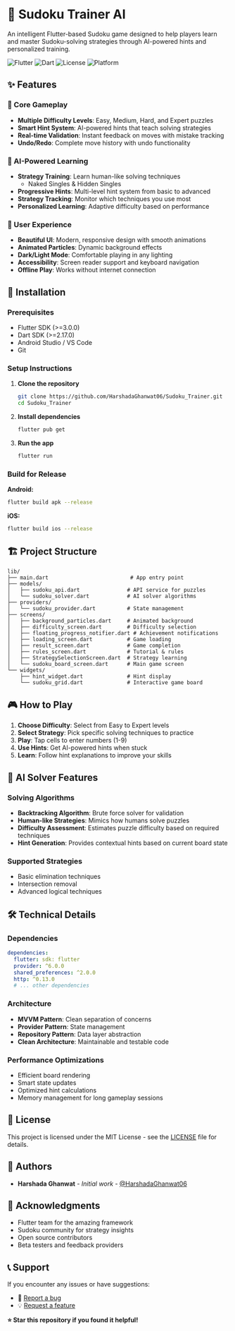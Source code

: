 # 🧩 Sudoku Trainer AI

An intelligent Flutter-based Sudoku game designed to help players learn and master Sudoku-solving strategies through AI-powered hints and personalized training.


![Flutter](https://img.shields.io/badge/Flutter-02569B?style=for-the-badge&logo=flutter&logoColor=white)
![Dart](https://img.shields.io/badge/Dart-0175C2?style=for-the-badge&logo=dart&logoColor=white)
![License](https://img.shields.io/badge/License-MIT-green?style=for-the-badge)
![Platform](https://img.shields.io/badge/Platform-Android%20%7C%20iOS-blue?style=for-the-badge)


## ✨ Features

### 🎯 Core Gameplay
- **Multiple Difficulty Levels**: Easy, Medium, Hard, and Expert puzzles
- **Smart Hint System**: AI-powered hints that teach solving strategies
- **Real-time Validation**: Instant feedback on moves with mistake tracking
- **Undo/Redo**: Complete move history with undo functionality

### 🧠 AI-Powered Learning
- **Strategy Training**: Learn human-like solving techniques
  - Naked Singles & Hidden Singles
- **Progressive Hints**: Multi-level hint system from basic to advanced
- **Strategy Tracking**: Monitor which techniques you use most
- **Personalized Learning**: Adaptive difficulty based on performance

### 🎨 User Experience
- **Beautiful UI**: Modern, responsive design with smooth animations
- **Animated Particles**: Dynamic background effects
- **Dark/Light Mode**: Comfortable playing in any lighting
- **Accessibility**: Screen reader support and keyboard navigation
- **Offline Play**: Works without internet connection

## 🚀 Installation

### Prerequisites
- Flutter SDK (>=3.0.0)
- Dart SDK (>=2.17.0)
- Android Studio / VS Code
- Git

### Setup Instructions

1. **Clone the repository**
   ```bash
   git clone https://github.com/HarshadaGhanwat06/Sudoku_Trainer.git
   cd Sudoku_Trainer
   ```

2. **Install dependencies**
   ```bash
   flutter pub get
   ```

3. **Run the app**
   ```bash
   flutter run
   ```

### Build for Release

**Android:**
```bash
flutter build apk --release
```

**iOS:**
```bash
flutter build ios --release
```

## 🏗️ Project Structure

```
lib/
├── main.dart                          # App entry point
├── models/
│   ├── sudoku_api.dart               # API service for puzzles
│   └── sudoku_solver.dart            # AI solver algorithms
├── providers/
│   └── sudoku_provider.dart          # State management
├── screens/
│   ├── background_particles.dart     # Animated background
│   ├── difficulty_screen.dart        # Difficulty selection
│   ├── floating_progress_notifier.dart # Achievement notifications
│   ├── loading_screen.dart           # Game loading
│   ├── result_screen.dart            # Game completion
│   ├── rules_screen.dart             # Tutorial & rules
│   ├── StrategySelectionScreen.dart  # Strategy learning
│   └── sudoku_board_screen.dart      # Main game screen
└── widgets/
    ├── hint_widget.dart              # Hint display
    └── sudoku_grid.dart              # Interactive game board
```

## 🎮 How to Play

1. **Choose Difficulty**: Select from Easy to Expert levels
2. **Select Strategy**: Pick specific solving techniques to practice
3. **Play**: Tap cells to enter numbers (1-9)
4. **Use Hints**: Get AI-powered hints when stuck
5. **Learn**: Follow hint explanations to improve your skills

## 🤖 AI Solver Features

### Solving Algorithms
- **Backtracking Algorithm**: Brute force solver for validation
- **Human-like Strategies**: Mimics how humans solve puzzles
- **Difficulty Assessment**: Estimates puzzle difficulty based on required techniques
- **Hint Generation**: Provides contextual hints based on current board state

### Supported Strategies
- Basic elimination techniques
- Intersection removal
- Advanced logical techniques

## 🛠️ Technical Details

### Dependencies
```yaml
dependencies:
  flutter: sdk: flutter
  provider: ^6.0.0
  shared_preferences: ^2.0.0
  http: ^0.13.0
  # ... other dependencies
```

### Architecture
- **MVVM Pattern**: Clean separation of concerns
- **Provider Pattern**: State management
- **Repository Pattern**: Data layer abstraction
- **Clean Architecture**: Maintainable and testable code

### Performance Optimizations
- Efficient board rendering
- Smart state updates
- Optimized hint calculations
- Memory management for long gameplay sessions

## 📄 License

This project is licensed under the MIT License - see the [LICENSE](LICENSE) file for details.

## 👥 Authors

- **Harshada Ghanwat** - *Initial work* - [@HarshadaGhanwat06](https://github.com/HarshadaGhanwat06)

## 🙏 Acknowledgments

- Flutter team for the amazing framework
- Sudoku community for strategy insights
- Open source contributors
- Beta testers and feedback providers

## 📞 Support

If you encounter any issues or have suggestions:

- 🐛 [Report a bug](https://github.com/HarshadaGhanwat06/Sudoku_Trainer/issues)
- 💡 [Request a feature](https://github.com/HarshadaGhanwat06/Sudoku_Trainer/issues)


**⭐ Star this repository if you found it helpful!**
